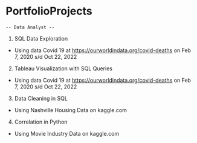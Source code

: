 # PortfolioProjects

  	-- Data Analyst --

1. SQL Data Exploration
  - Using data Covid 19 at https://ourworldindata.org/covid-deaths on Feb 7, 2020 s/d Oct 22, 2022

2. Tableau Visualization with SQL Queries
  - Using data Covid 19 at https://ourworldindata.org/covid-deaths on Feb 7, 2020 s/d Oct 22, 2022

3. Data Cleaning in SQL
  - Using Nashville Housing Data on kaggle.com

4. Correlation in Python
  - Using Movie Industry Data on kaggle.com
  
  
  
